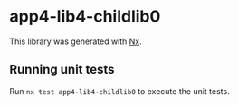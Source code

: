 # app4-lib4-childlib0

This library was generated with [Nx](https://nx.dev).

## Running unit tests

Run `nx test app4-lib4-childlib0` to execute the unit tests.
